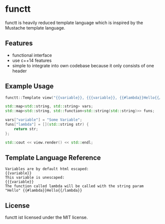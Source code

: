 # functt

functt is heavily reduced template language which is inspired by the Mustache template language.

## Features

 * functional interface
 * use c++14 features
 * simple to integrate into own codebase because it only consists of one header

## Example Usage

``` cpp
functt::Template view("{{variable}}, {{{variable}}, {{#lambda}}Hello{{/lambda}}");

std::map<std::string, std::string> vars;
std::map<std::string, std::function<std::string(std::string)>> funs;

vars["variable"] = "Some Variable";
funs["lambda"] = [](std::string str) {
	return str;
};

std::cout << view.render() << std::endl;
```

## Template Language Reference

```
Variables are by default html escaped:                                  {{variable}}
This variable is unescaped:                                             {{{variable}}
The function called lambda will be called with the string param "Hello" {{#lambda}}Hello{{/lambda}}
```

## License

functt ist licensed under the MIT license.
